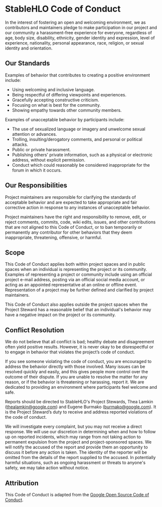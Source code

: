 # StableHLO Code of Conduct

In the interest of fostering an open and welcoming environment, we as
contributors and maintainers pledge to make participation in our project and our
community a harassment-free experience for everyone, regardless of age, body
size, disability, ethnicity, gender identity and expression, level of
experience, nationality, personal appearance, race, religion, or sexual identity
and orientation.

## Our Standards

Examples of behavior that contributes to creating a positive environment include:

  * Using welcoming and inclusive language.
  * Being respectful of differing viewpoints and experiences.
  * Gracefully accepting constructive criticism.
  * Focusing on what is best for the community.
  * Showing empathy towards other community members.

Examples of unacceptable behavior by participants include:

  * The use of sexualized language or imagery and unwelcome sexual attention or
  advances.
  * Trolling, insulting/derogatory comments, and personal or political attacks.
  * Public or private harassment.
  * Publishing others' private information, such as a physical or electronic
  address, without explicit permission.
  * Conduct which could reasonably be considered inappropriate for the forum in
  which it occurs.

## Our Responsibilities

Project maintainers are responsible for clarifying the standards of acceptable
behavior and are expected to take appropriate and fair corrective action
in response to any instances of unacceptable behavior.

Project maintainers have the right and responsibility to remove, edit, or
reject comments, commits, code, wiki edits, issues, and other contributions
that are not aligned to this Code of Conduct, or to ban temporarily or
permanently any contributor for other behaviors that they deem inappropriate,
threatening, offensive, or harmful.

## Scope

This Code of Conduct applies both within project spaces and in public spaces
when an individual is representing the project or its community. Examples of
representing a project or community include using an official project e-mail
address, posting via an official social media account, or acting as an appointed
representative at an online or offline event. Representation of a project
may be further defined and clarified by project maintainers.

This Code of Conduct also applies outside the project spaces when the Project
Steward has a reasonable belief that an individual's behavior may have
a negative impact on the project or its community.

## Conflict Resolution

We do not believe that all conflict is bad; healthy debate and disagreement
often yield positive results. However, it is never okay to be disrespectful
or to engage in behavior that violates the project’s code of conduct.

If you see someone violating the code of conduct, you are encouraged to address
the behavior directly with those involved. Many issues can be resolved quickly
and easily, and this gives people more control over the outcome of their dispute.
If you are unable to resolve the matter for any reason, or if the behavior is
threatening or harassing, report it. We are dedicated to providing an environment
where participants feel welcome and safe.

Reports should be directed to StableHLO's Project Stewards,
Thea Lamkin (thealamkin@google.com) and Eugene Burmako (burmako@google.com).
It is the Project Steward’s duty to receive and address reported violations of
the code of conduct.

We will investigate every complaint, but you may not receive a direct response.
We will use our discretion in determining when and how to follow up on reported
incidents, which may range from not taking action to permanent expulsion from
the project and project-sponsored spaces. We will notify the accused of the
report and provide them an opportunity to discuss it before any action is taken.
The identity of the reporter will be omitted from the details of the report
supplied to the accused. In potentially harmful situations, such as ongoing
harassment or threats to anyone's safety, we may take action without notice.

## Attribution

This Code of Conduct is adapted from the [Google Open Source Code of Conduct](https://opensource.google/documentation/reference/releasing/template/CODE_OF_CONDUCT).
